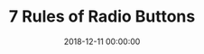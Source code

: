 ---
layout: post
title:  "7 Rules of Radio Buttons"
category: Article
date:   2018-12-11 00:00:00
excerpt: "A few Rules of Using Radio Buttons vs Drop-Down Menus"
image:
  feature: RadioButtons.png
bgContrast: dark
bgGradientOpacity: darker
syntaxHighlighter: no
link: https://uxdworld.com/2018/05/06/7-rules-of-using-radio-buttons-vs-drop-down-menus/
---